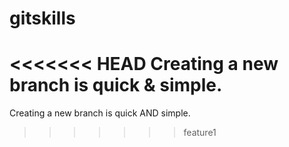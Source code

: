 # gitskills
<<<<<<< HEAD
Creating a new branch is quick & simple.
=======
Creating a new branch is quick AND simple.
>>>>>>> feature1
